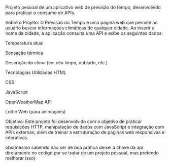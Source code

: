 Projeto pessoal de um aplicativo web de previsão do tempo, desenvolvido para praticar o consumo de APIs.
 
 
Sobre o Projeto:
O Previsão do Tempo é uma página web que permite ao usuário buscar informações climáticas de qualquer cidade. Ao inserir o nome da cidade, a aplicação consulta uma API e exibe os seguintes dados:

Temperatura atual

Sensação térmica

Descrição do clima (ex: céu limpo, nublado, etc.)

Tecnologias Utilizadas
HTML

CSS

JavaScript

OpenWeatherMap API

Lottie Web (para animações)

Objetivo:
Este projeto foi desenvolvido com o objetivo de praticar requisições HTTP, manipulação de dados com JavaScript e integração com APIs externas, além de treinar a estruturação de páginas web responsivas e interativas.

obs(mesmo sabendo não ser de boa pratica deixei a chave da api diretamente no codigo por se tratar de um projeto pessoal, mas pretendo melhorar isso)